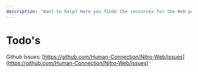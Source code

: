 ```yaml
---
description: 'Want to help? Here you finde the recources for the Web part:'
---
```


# Todo's

Github Issues: [https://github.com/Human-Connection/Nitro-Web/issues](https://github.com/Human-Connection/Nitro-Web/issues)

